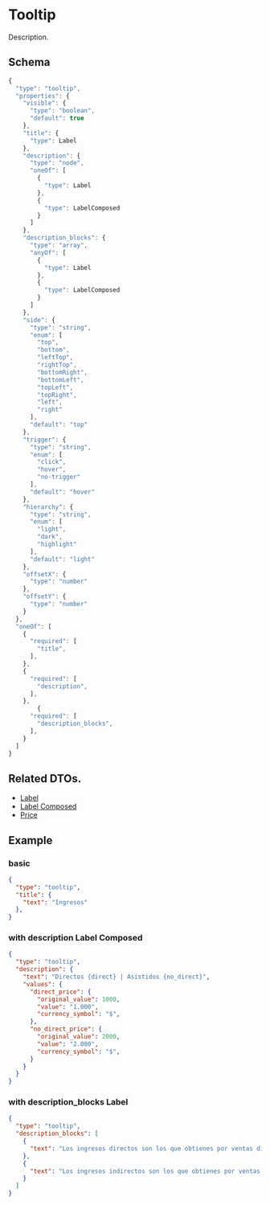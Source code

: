 # Tooltip
Description.

## Schema

```js
{
  "type": "tooltip",
  "properties": {
    "visible": {
      "type": "boolean",
      "default": true
    },
    "title": {
      "type": Label
    },
    "description": {
      "type": "node",
      "oneOf": [
        {
          "type": Label
        },
        {
          "type": LabelComposed
        }
      ]
    },
    "description_blocks": {
      "type": "array",
      "anyOf": [
        {
          "type": Label
        },
        {
          "type": LabelComposed
        }
      ]
    },
    "side": {
      "type": "string",
      "enum": [
        "top",
        "bottom",
        "leftTop",
        "rightTop",
        "bottomRight",
        "bottomLeft",
        "topLeft",
        "topRight",
        "left",
        "right"
      ],
      "default": "top"
    },
    "trigger": {
      "type": "string",
      "enum": [
        "click",
        "hover",
        "no-trigger"
      ],
      "default": "hover"
    },
    "hierarchy": {
      "type": "string",
      "enum": [
        "light",
        "dark",
        "highlight"
      ],
      "default": "light"
    },
    "offsetX": {
      "type": "number"
    },
    "offsetY": {
      "type": "number"
    }
  },
  "oneOf": [
    {
      "required": [
        "title",
      ],
    },
    {
      "required": [
        "description",
      ],
    },
        {
      "required": [
        "description_blocks",
      ],
    }
  ]
}
```

## Related DTOs.

- [Label](https://github.com/joseangelmr/components-docs/blob/master/generics/label.md)
- [Label Composed](https://github.com/joseangelmr/components-docs/blob/master/generics/label_composed.md)
- [Price](https://github.com/joseangelmr/components-docs/blob/master/generics/price.md)

## Example

### basic 

```json
{
  "type": "tooltip",
  "title": {
    "text": "Ingresos"
  },
}
```

### with description Label Composed

```json
{
  "type": "tooltip",
  "description": {
    "text": "Directos {direct} | Asistidos {no_direct}",
    "values": {
      "direct_price": {
        "original_value": 1000,
        "value": "1.000",
        "currency_symbol": "$",
      },
      "no_direct_price": {
        "original_value": 2000,
        "value": "2.000",
        "currency_symbol": "$",
      }
    }
  }
}
```

### with description_blocks Label

```json
{
  "type": "tooltip",
  "description_blocks": [
    {
      "text": "Los ingresos directos son los que obtienes por ventas directas de tus Product Ads."
    },
    {
      "text": "Los ingresos indirectos son los que obtienes por ventas indirectas a través de tus Product Ads.",
    }
  ]
}
```
